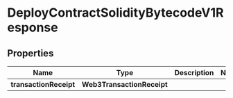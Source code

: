 

# DeployContractSolidityBytecodeV1Response


## Properties

| Name | Type | Description | Notes |
|------------ | ------------- | ------------- | -------------|
|**transactionReceipt** | **Web3TransactionReceipt** |  |  |



